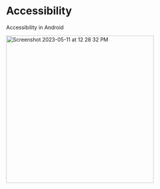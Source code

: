 # Accessibility

Accessibility in Android

<img width="398" alt="Screenshot 2023-05-11 at 12 28 32 PM" src="https://github.com/chetdeva/Accessibility/assets/25500576/ba0fb0aa-b095-4254-b150-a7984833b251">

